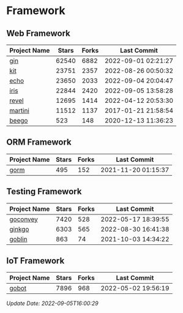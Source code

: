# Framework

## Web Framework
| Project Name | Stars | Forks | Last Commit |
| ------------ | ----- | ----- | ----------- |
| [gin](https://github.com/gin-gonic/gin) | 62540 | 6882 | 2022-09-01 02:21:27 |
| [kit](https://github.com/go-kit/kit) | 23751 | 2357 | 2022-08-26 00:50:32 |
| [echo](https://github.com/labstack/echo) | 23650 | 2033 | 2022-09-04 20:04:47 |
| [iris](https://github.com/kataras/iris) | 22844 | 2420 | 2022-09-05 13:58:28 |
| [revel](https://github.com/revel/revel) | 12695 | 1414 | 2022-04-12 20:53:30 |
| [martini](https://github.com/go-martini/martini) | 11512 | 1137 | 2017-01-21 21:58:54 |
| [beego](https://github.com/astaxie/beego) | 523 | 148 | 2020-12-13 11:36:23 |

## ORM Framework
| Project Name | Stars | Forks | Last Commit |
| ------------ | ----- | ----- | ----------- |
| [gorm](https://github.com/jinzhu/gorm) | 495 | 152 | 2021-11-20 01:15:37 |

## Testing Framework
| Project Name | Stars | Forks | Last Commit |
| ------------ | ----- | ----- | ----------- |
| [goconvey](https://github.com/smartystreets/goconvey) | 7420 | 528 | 2022-05-17 18:39:55 |
| [ginkgo](https://github.com/onsi/ginkgo) | 6303 | 565 | 2022-08-30 16:41:38 |
| [goblin](https://github.com/franela/goblin) | 863 | 74 | 2021-10-03 14:34:22 |

## IoT Framework
| Project Name | Stars | Forks | Last Commit |
| ------------ | ----- | ----- | ----------- |
| [gobot](https://github.com/hybridgroup/gobot) | 7896 | 968 | 2022-05-02 19:56:19 |

*Update Date: 2022-09-05T16:00:29*